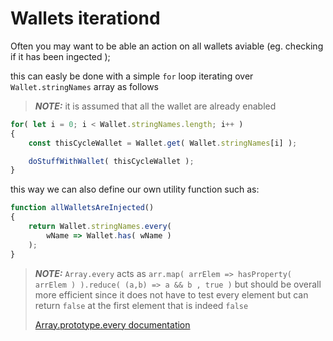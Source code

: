 # Wallets iterationd

Often you may want to be able an action on all wallets aviable (eg. checking if it has been ingected );

this can easly be done with a simple ```for``` loop iterating over ```Wallet.stringNames``` array as follows

> **_NOTE:_** it is assumed that all the wallet are already enabled

```js
for( let i = 0; i < Wallet.stringNames.length; i++ )
{
    const thisCycleWallet = Wallet.get( Wallet.stringNames[i] );

    doStuffWithWallet( thisCycleWallet );
}
```

this way we can also define our own utility function such as:

```js
function allWalletsAreInjected()
{
    return Wallet.stringNames.every(
        wName => Wallet.has( wName )
    );
}
```

> **_NOTE:_** ```Array.every``` acts as ```arr.map( arrElem => hasProperty( arrElem ) ).reduce( (a,b) => a && b , true )``` but should be overall more efficient since it does not have to test every element but can return ```false``` at the first element that is indeed ```false```
>
>[Array.prototype.every documentation](https://developer.mozilla.org/en-US/docs/Web/JavaScript/Reference/Global_Objects/Array/every)